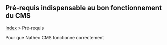 ## Pré-requis indispensable au bon fonctionnement du CMS

[Index](../index.md) > Pré-requis

Pour que Natheo CMS fonctionne correctement